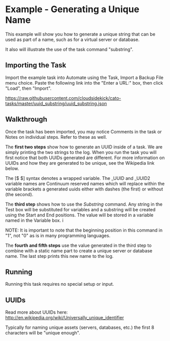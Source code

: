 Example - Generating a Unique Name
=============

This example will show you how to generate a unique string that can be used as part of a name, such as for a virtual server or database.

It also will illustrate the use of the task command "substring".

Importing the Task
------------------

Import the example task into Automate using the Task, Import a Backup File menu choice. Paste the following link into the "Enter a URL:" box, then click "Load", then "Import". 

https://raw.githubusercontent.com/cloudsidekick/cato-tasks/master/uuid_substring/uuid_substring.json

Walkthrough
-----------

Once the task has been imported, you may notice Comments in the task or Notes on individual steps. Refer to these as well. 

The **first two steps** show how to generate an UUID inside of a task. We are simply printing the two strings to the log. When you run the task you will first notice that both UUIDs generated are different. For more information on UUIDs and how they are generated to be unique, see the Wikipedia link below. 

The [$ $] syntax denotes a wrapped variable. The \_UUID and \_UUID2 variable names are Continuum reserved names which will replace within the variable brackets a generated uuids either with dashes (the first) or without (the second). 

The **third step**  shows how to use the _Substring_ command. Any string in the Test box will be substituted for variables and a substring will be created using the Start and End positions. The value will be stored in a variable named in the Variable box. i

NOTE: It is important to note that the beginning position in this command in "1", not "0" as is in many programming languages.  

The **fourth and fifth steps** use the value generated in the third step to combine with a static name part to create a unique server or database name. The last step prints this new name to the log. 

Running
-------

Running this task requires no special setup or input.

UUIDs
-----

Read more about UUIDs here: http://en.wikipedia.org/wiki/Universally_unique_identifier

Typically for naming unique assets (servers, databases, etc.) the first 8 characters will be "unique enough". 
